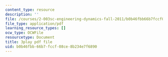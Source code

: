 ```yaml
---
content_type: resource
description: ''
file: /courses/2-003sc-engineering-dynamics-fall-2011/b0b46fbb66b7fccf08ce8b234e7f6890_lFedznDnPZc.pdf
file_type: application/pdf
learning_resource_types: []
ocw_type: OCWFile
resourcetype: Document
title: 3play pdf file
uid: b0b46fbb-66b7-fccf-08ce-8b234e7f6890
---
```

